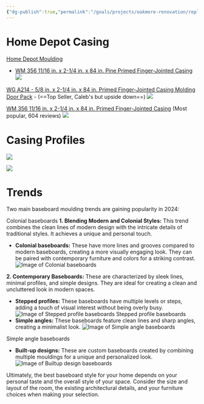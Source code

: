 ```yaml
---
{"dg-publish":true,"permalink":"/goals/projects/oakmore-renovation/replace-baseboard-trim-moulding-casing/","tags":["oakmore-renovation-task"],"created":"Feb 26, 2024, 6:58 PM"}
---
```


# Home Depot Casing

[Home Depot Moulding](https://www.homedepot.com/b/Building-Materials-Moulding-Millwork-Moulding-Door-Window-Moulding/N-5yc1vZcbjm?mtc=SHOPPING-BF-CDP-GGL-D30-030_020_MOULDINGS-NA-NA-NA-PMAX-NA-NA-NA-NA-NBR-NA-NA-NEW-NA&cm_mmc=SHOPPING-BF-CDP-GGL-D30-030_020_MOULDINGS-NA-NA-NA-PMAX-NA-NA-NA-NA-NBR-NA-NA-NEW-NA-71700000111971272--&gad_source=1&gclid=CjwKCAiAivGuBhBEEiwAWiFmYf16_YYjVNzPoo5RNePUlL5YlnvPAs5JAXF63PoEQTyIoIEbWmD8YhoCr58QAvD_BwE&gclsrc=aw.ds)

- [WM 356 11/16 in. x 2-1/4 in. x 84 in. Pine Primed Finger-Jointed Casing](https://www.homedepot.com/p/Alexandria-Moulding-WM-356-11-16-in-x-2-1-4-in-x-84-in-Pine-Primed-Finger-Jointed-Casing-0W356-94084/204757793)![](https://images.thdstatic.com/productImages/ab6234d7-f171-47a0-8662-040d55880c6d/svn/primed-white-alexandria-moulding-casing-0w356-94084-64_1000.jpg)


[WG A214 - 5/8 in. x 2-1/4 in. x 84 in. Primed Finger-Jointed Casing Molding Door Pack](https://www.homedepot.com/p/Woodgrain-Millwork-WG-A214-5-8-in-x-2-1-4-in-x-84-in-Primed-Finger-Jointed-Casing-Molding-Door-Pack-10001511/202086611) - (==Top Seller, Caleb's but upside down==)
![](https://images.thdstatic.com/productImages/e019a31a-b95a-4250-8db8-7407ee938faa/svn/white-woodgrain-millwork-casing-10001511-64_1000.jpg)

[WM 356 11/16 in. x 2-1/4 in. x 84 in. Primed Finger-Jointed Casing](https://www.homedepot.com/p/Woodgrain-Millwork-WM-356-11-16-in-x-2-1-4-in-x-84-in-Primed-Finger-Jointed-Casing-10000527/206001677) (Most popular, 604 reviews)
![](https://images.thdstatic.com/productImages/070add85-8d24-4bd9-aa4d-c6e66859d47d/svn/white-woodgrain-millwork-casing-10000527-64_1000.jpg)

# Casing Profiles

![](https://builders-surplus.com/wp-content/uploads/2018/05/Blog-Casing-Styles.jpg)

![](https://mediacdn.cincopa.com/v2/1003341/3659!SsdEAAbamDgHpC/4/BolyardFinishingCatalog202315.jpg)
# Trends

Two main baseboard moulding trends are gaining popularity in 2024:

Colonial baseboards
**1. Blending Modern and Colonial Styles:** This trend combines the clean lines of modern design with the intricate details of traditional styles. It achieves a unique and personal touch.
- **Colonial baseboards:** These have more lines and grooves compared to modern baseboards, creating a more visually engaging look. They can be paired with contemporary furniture and colors for a striking contrast.
	![Image of Colonial baseboards](https://encrypted-tbn2.gstatic.com/images?q=tbn:ANd9GcR4iiCAd6kFlE3owYwSJngpHu8ZU9RKxhdaRxJmC42VsF_TG4VBDxYqkP9d49uP)
	
**2. Contemporary Baseboards:** These are characterized by sleek lines, minimal profiles, and simple designs. They are ideal for creating a clean and uncluttered look in modern spaces.

- **Stepped profiles:** These baseboards have multiple levels or steps, adding a touch of visual interest without being overly busy.
    ![Image of Stepped profile baseboards](https://encrypted-tbn2.gstatic.com/images?q=tbn:ANd9GcRi-mxv993iUgfWM_SfOgAavd4DUxaymq8hoEf7XlUs_I05nzpncJGsoNPKKONY)
Stepped profile baseboards
- **Simple angles:** These baseboards feature clean lines and sharp angles, creating a minimalist look.
    ![Image of Simple angle baseboards](https://encrypted-tbn1.gstatic.com/images?q=tbn:ANd9GcSJbKDBUDjjJXPoJi8VXQkZtR65f1c4TqV6HTJl_WzlUB99XH64fLz_hH7KMVQY)

Simple angle baseboards
- **Built-up designs:** These are custom baseboards created by combining multiple mouldings for a unique and personalized look.
    ![Image of Builtup design baseboards](https://encrypted-tbn1.gstatic.com/images?q=tbn:ANd9GcQgvtzs-jvcO61p0NMDYoVSQqPzJKzMBNRO00n0CfE7nQL73l5Es2prOdhRSCO4)

Ultimately, the best baseboard style for your home depends on your personal taste and the overall style of your space. Consider the size and layout of the room, the existing architectural details, and your furniture choices when making your selection.
